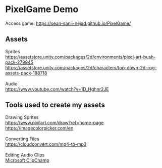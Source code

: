 # PixelGame Demo
Access game: https://sean-sanii-nejad.github.io/PixelGame/
<br />
## Assets
Sprites
<br />
https://assetstore.unity.com/packages/2d/environments/pixel-art-bush-pack-279945
<br />
https://assetstore.unity.com/packages/2d/characters/top-down-2d-rpg-assets-pack-188718
<br />
<br />
Audio
<br />
https://www.youtube.com/watch?v=1D_Hghnr2JE
<br />
## Tools used to create my assets
Drawing Sprites
<br />
https://www.pixilart.com/draw?ref=home-page
<br />
https://imagecolorpicker.com/en
<br />
<br />
Converting Files
<br />
https://cloudconvert.com/mp4-to-mp3
<br />
<br />
Editing Audio Clips
<br />
[Microsoft ClipChamp](https://clipchamp.com/en/windows-video-editor/)
